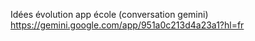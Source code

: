 Idées évolution app école (conversation gemini)
https://gemini.google.com/app/951a0c213d4a23a1?hl=fr
